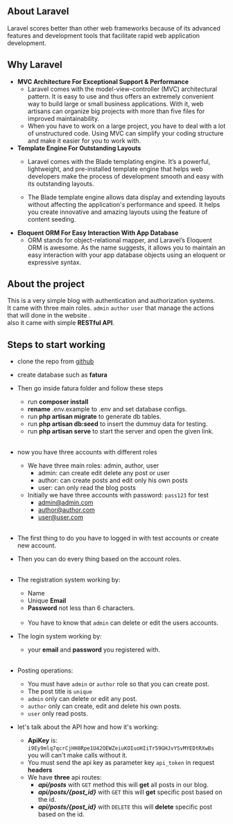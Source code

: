 ## About Laravel

Laravel scores better than other web frameworks because of its advanced features and development tools that facilitate rapid web application development.



## Why Laravel

- **MVC Architecture For Exceptional Support & Performance** <br>
  - Laravel comes with the model-view-controller (MVC) architectural pattern. It is easy to use and thus offers an extremely convenient way to build large or small business applications. With it, web artisans can organize big projects with more than five files for improved maintainability.
  - When you have to work on a large project, you have to deal with a lot of unstructured code. Using MVC can simplify your coding structure and make it easier for you to work with.
- **Template Engine For Outstanding Layouts**
  - Laravel comes with the Blade templating engine. It’s a powerful, lightweight, and pre-installed template engine that helps web developers make the process of development smooth and easy with its outstanding layouts.

  - The Blade template engine allows data display and extending layouts without affecting the application's performance and speed. It helps you create innovative and amazing layouts using the feature of content seeding.
- **Eloquent ORM For Easy Interaction With App Database**
  - ORM stands for object-relational mapper, and Laravel’s Eloquent ORM is awesome. As the name suggests, it allows you to maintain an easy interaction with your app database objects using an eloquent or expressive syntax.


## About the project
  This is a very simple blog with authentication and authorization systems.<br>
    It came with three main roles. ``admin`` ``author`` ``user``
    that manage the actions that will done in the website .<br>
    also it came with simple **RESTful API**.
  
## Steps to start working

- clone the repo from [github](https://github.com/Ahmedazeem98/fatura.git)
- create database such as **fatura**
- Then go inside fatura folder and follow these steps
  - run **composer install**
  - **rename** .env.example to .env and set database configs.
  - run **php artisan migrate** to generate db tables.
  - run **php artisan db:seed** to insert the dummuy data for testing.
  - run **php artisan serve** to start the server and open the given link.<br><br>


- now you have three accounts with different roles
  - We have three main roles: admin, author, user
    - admin: can create edit delete any post or user
    - author: can create posts and edit only his own posts
    - user: can only read the blog posts
  - Initially we have three accounts with password: ``pass123`` for test
    - admin@admin.com
    - author@author.com
    - user@user.com <br><br>
- The first thing to do you have to logged in with test accounts or create new account.
- Then you can do every thing based on the account roles.<br><br>


- The registration system working by:
  - Name
  - Unique **Email**
  - **Password** not less than 6 characters. <br><br>
  - You have to know that `admin` can delete or edit the users accounts.

- The login system working by:
  - your **email** and **password** you registered with. <br><br>

- Posting operations:
  - You must have `admin` or `author` role so that you can create post.
  - The post title is `unique`
  - `admin` only can delete or edit any post.
  - `author` only can create, edit and delete his own posts.
  - `user` only read posts.

  
- let's talk about the API how and how it's working:
  - **ApiKey** is: ``i9Ey9mlq7qcrCjHH8Rpe1U42OEWZeiuKOIuoHIiTr59GHJvYSvMYEDtRXwBs`` you will can't make calls without it.
  - You must send the api key as parameter key `api_token` in request **headers**
  - We have **three** api routes:
    - **_api/posts_** with ``GET`` method this will **get** all posts in our blog.
    - **_api/posts/{post_id}_** with ``GET`` this will **get** specific post based on the id.
    - **_api/posts/{post_id}_**  with ``DELETE`` this will **delete** specific post based on the id.<br><br>

